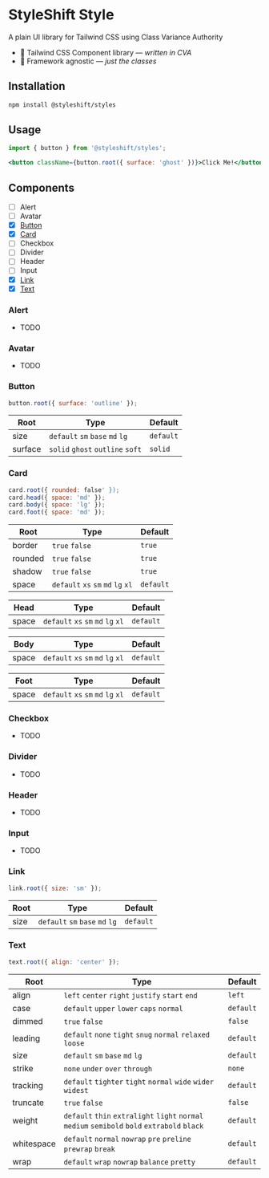 # StyleShift Style

A plain UI library for Tailwind CSS using Class Variance Authority

- 🎨 Tailwind CSS Component library — _written in CVA_
- 🎯 Framework agnostic — _just the classes_

## Installation

```bash
npm install @styleshift/styles
```

## Usage

```jsx
import { button } from '@styleshift/styles';

<button className={button.root({ surface: 'ghost' })}>Click Me!</button>;
```

## Components

- [ ] Alert
- [ ] Avatar
- [x] [Button](#button)
- [x] [Card](#card)
- [ ] Checkbox
- [ ] Divider
- [ ] Header
- [ ] Input
- [x] [Link](#link)
- [x] [Text](#text)

### Alert

- TODO

### Avatar

- TODO

### Button

```js
button.root({ surface: 'outline' });
```

| Root    | Type                             | Default   |
| ------- | -------------------------------- | --------- |
| size    | `default` `sm` `base` `md` `lg`  | `default` |
| surface | `solid` `ghost` `outline` `soft` | `solid`   |

### Card

```js
card.root({ rounded: false' });
card.head({ space: 'md' });
card.body({ space: 'lg' });
card.foot({ space: 'md' });

```

| Root    | Type                               | Default   |
| ------- | ---------------------------------- | --------- |
| border  | `true` `false`                     | `true`    |
| rounded | `true` `false`                     | `true`    |
| shadow  | `true` `false`                     | `true`    |
| space   | `default` `xs` `sm` `md` `lg` `xl` | `default` |

| Head  | Type                               | Default   |
| ----- | ---------------------------------- | --------- |
| space | `default` `xs` `sm` `md` `lg` `xl` | `default` |

| Body  | Type                               | Default   |
| ----- | ---------------------------------- | --------- |
| space | `default` `xs` `sm` `md` `lg` `xl` | `default` |

| Foot  | Type                               | Default   |
| ----- | ---------------------------------- | --------- |
| space | `default` `xs` `sm` `md` `lg` `xl` | `default` |

### Checkbox

- TODO

### Divider

- TODO

### Header

- TODO

### Input

- TODO

### Link

```js
link.root({ size: 'sm' });
```

| Root | Type                            | Default   |
| ---- | ------------------------------- | --------- |
| size | `default` `sm` `base` `md` `lg` | `default` |

### Text

```js
text.root({ align: 'center' });
```

| Root       | Type                                                                                          | Default   |
| ---------- | --------------------------------------------------------------------------------------------- | --------- |
| align      | `left` `center` `right` `justify` `start` `end`                                               | `left`    |
| case       | `default` `upper` `lower` `caps` `normal`                                                     | `default` |
| dimmed     | `true` `false`                                                                                | `false`   |
| leading    | `default` `none` `tight` `snug` `normal` `relaxed` `loose`                                    | `default` |
| size       | `default` `sm` `base` `md` `lg`                                                               | `default` |
| strike     | `none` `under` `over` `through`                                                               | `none`    |
| tracking   | `default` `tighter` `tight` `normal` `wide` `wider` `widest`                                  | `default` |
| truncate   | `true` `false`                                                                                | `false`   |
| weight     | `default` `thin` `extralight` `light` `normal` `medium` `semibold` `bold` `extrabold` `black` | `default` |
| whitespace | `default` `normal` `nowrap` `pre` `preline` `prewrap` `break`                                 | `default` |
| wrap       | `default` `wrap` `nowrap` `balance` `pretty`                                                  | `default` |
